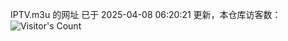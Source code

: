 IPTV.m3u 的网址 已于 2025-04-08 06:20:21 更新，本仓库访客数：![Visitor's Count](https://profile-counter.glitch.me/hero1898_tv/count.svg)
